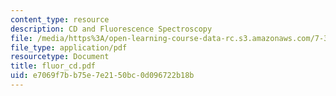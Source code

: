 ```yaml
---
content_type: resource
description: CD and Fluorescence Spectroscopy
file: /media/https%3A/open-learning-course-data-rc.s3.amazonaws.com/7-343-protein-folding-misfolding-and-human-disease-fall-2004/e7069f7bb75e7e2150bc0d096722b18b_fluor_cd.pdf
file_type: application/pdf
resourcetype: Document
title: fluor_cd.pdf
uid: e7069f7b-b75e-7e21-50bc-0d096722b18b
---
```

